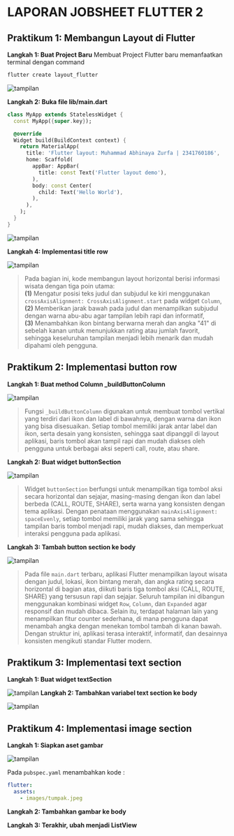 # LAPORAN JOBSHEET FLUTTER 2

## Praktikum 1: Membangun Layout di Flutter

**Langkah 1: Buat Project Baru**
Membuat Project Flutter baru memanfaatkan terminal dengan command 
```bash
flutter create layout_flutter
```

![tampilan](images/00.png)

**Langkah 2: Buka file lib/main.dart**

```dart
class MyApp extends StatelessWidget {
  const MyApp({super.key});

  @override
  Widget build(BuildContext context) {
    return MaterialApp(
      title: 'Flutter layout: Muhammad Abhinaya Zurfa | 2341760186',
      home: Scaffold(
        appBar: AppBar(
          title: const Text('Flutter layout demo'),
        ),
        body: const Center(
          child: Text('Hello World'),
        ),
      ),
    );
  }
}
```

![tampilan](images/01.png)

**Langkah 4: Implementasi title row**

![tampilan](images/03.png)
> Pada bagian ini, kode membangun layout horizontal berisi informasi wisata dengan tiga poin utama:  
> **(1)** Mengatur posisi teks judul dan subjudul ke kiri menggunakan `crossAxisAlignment: CrossAxisAlignment.start` pada widget `Column`,  
> **(2)** Memberikan jarak bawah pada judul dan menampilkan subjudul dengan warna abu-abu agar tampilan lebih rapi dan informatif,  
> **(3)** Menambahkan ikon bintang berwarna merah dan angka "41" di sebelah kanan untuk menunjukkan rating atau jumlah favorit, sehingga keseluruhan tampilan menjadi lebih menarik dan mudah dipahami oleh pengguna.

## Praktikum 2: Implementasi button row

**Langkah 1: Buat method Column _buildButtonColumn**

![tampilan](images/04.png)

> Fungsi `_buildButtonColumn` digunakan untuk membuat tombol vertikal yang terdiri dari ikon dan label di bawahnya, dengan warna dan ikon yang bisa disesuaikan. Setiap tombol memiliki jarak antar label dan ikon, serta desain yang konsisten, sehingga saat dipanggil di layout aplikasi, baris tombol akan tampil rapi dan mudah diakses oleh pengguna untuk berbagai aksi seperti call, route, atau share.

**Langkah 2: Buat widget buttonSection**

![tampilan](images/05.png)

> Widget `buttonSection` berfungsi untuk menampilkan tiga tombol aksi secara horizontal dan sejajar, masing-masing dengan ikon dan label berbeda (CALL, ROUTE, SHARE), serta warna yang konsisten dengan tema aplikasi. Dengan penataan menggunakan `mainAxisAlignment: spaceEvenly`, setiap tombol memiliki jarak yang sama sehingga tampilan baris tombol menjadi rapi, mudah diakses, dan memperkuat interaksi pengguna pada aplikasi.

**Langkah 3: Tambah button section ke body**

![tampilan](images/06.png)

> Pada file `main.dart` terbaru, aplikasi Flutter menampilkan layout wisata dengan judul, lokasi, ikon bintang merah, dan angka rating secara horizontal di bagian atas, diikuti baris tiga tombol aksi (CALL, ROUTE, SHARE) yang tersusun rapi dan sejajar. Seluruh tampilan ini dibangun menggunakan kombinasi widget `Row`, `Column`, dan `Expanded` agar responsif dan mudah dibaca. Selain itu, terdapat halaman lain yang menampilkan fitur counter sederhana, di mana pengguna dapat menambah angka dengan menekan tombol tambah di kanan bawah. Dengan struktur ini, aplikasi terasa interaktif, informatif, dan desainnya konsisten mengikuti standar Flutter modern.

## Praktikum 3: Implementasi text section
**Langkah 1: Buat widget textSection**

![tampilan](images/07.png)
**Langkah 2: Tambahkan variabel text section ke body**

![tampilan](images/08.png)

## Praktikum 4: Implementasi image section

**Langkah 1: Siapkan aset gambar**

![tampilan](images/09.png)

Pada `pubspec.yaml` menambahkan kode :

```yaml
flutter:
  assets:
    - images/tumpak.jpeg
```

**Langkah 2: Tambahkan gambar ke body**

**Langkah 3: Terakhir, ubah menjadi ListView**